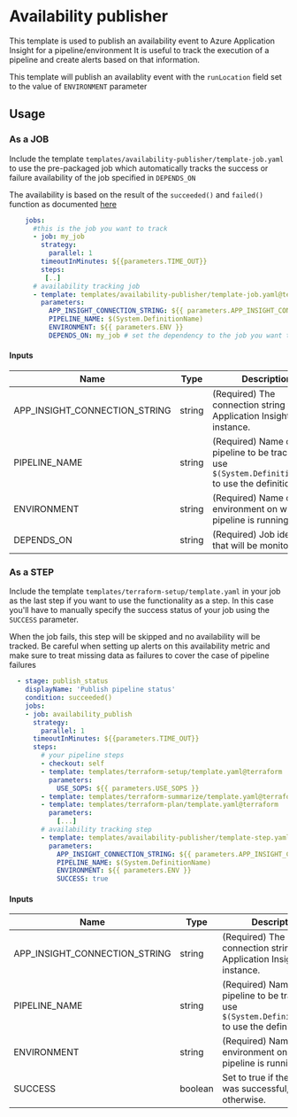 # Availability publisher

This template is used to publish an availability event to Azure Application Insight for a pipeline/environment
It is useful to track the execution of a pipeline and create alerts based on that information.

This template will publish an availablity event with the `runLocation` field set to the value of `ENVIRONMENT` parameter 

## Usage

### As a JOB

Include the template `templates/availability-publisher/template-job.yaml` to use the pre-packaged job which automatically tracks the success or failure availability of the job specified in `DEPENDS_ON`

The availability is based on the result of the `succeeded()` and `failed()` function as documented [here](https://learn.microsoft.com/en-us/azure/devops/pipelines/process/expressions?view=azure-devops#failed)

```yaml
    jobs:
      #this is the job you want to track
      - job: my_job 
        strategy:
          parallel: 1
        timeoutInMinutes: ${{parameters.TIME_OUT}}
        steps:
         [..]
      # availability tracking job  
      - template: templates/availability-publisher/template-job.yaml@terraform
        parameters:
          APP_INSIGHT_CONNECTION_STRING: ${{ parameters.APP_INSIGHT_CONNECTION_STRING }}
          PIPELINE_NAME: $(System.DefinitionName)
          ENVIRONMENT: ${{ parameters.ENV }}
          DEPENDS_ON: my_job # set the dependency to the job you want to track 
```
#### Inputs

| Name                          | Type   | Description                                                                                              | Default |
|-------------------------------|--------|----------------------------------------------------------------------------------------------------------|---------|
| APP_INSIGHT_CONNECTION_STRING | string | (Required) The connection string to the Application Insight instance.                                    | -       |
| PIPELINE_NAME                 | string | (Required) Name of the pipeline to be tracked. use `$(System.DefinitionName)` to use the definition name | -       |
| ENVIRONMENT                   | string | (Required) Name of the environment on which the pipeline is running                                      | -       |
| DEPENDS_ON                    | string | (Required) Job identifier that will be monitored                                                         | -       |



### As a STEP

Include the template `templates/terraform-setup/template.yaml` in your job as the last step if you want to use the functionality as a step. 
In this case you'll have to manually specify the success status of your job using the `SUCCESS` parameter.

When the job fails, this step will be skipped and no availability will be tracked. 
Be careful when setting up alerts on this availability metric and make sure to treat missing data as failures to cover the case of pipeline failures


```yaml
  - stage: publish_status
    displayName: 'Publish pipeline status'
    condition: succeeded()
    jobs:
    - job: availability_publish
      strategy:
        parallel: 1
      timeoutInMinutes: ${{parameters.TIME_OUT}}
      steps:
        # your pipeline steps
        - checkout: self
        - template: templates/terraform-setup/template.yaml@terraform
          parameters:
            USE_SOPS: ${{ parameters.USE_SOPS }}
        - template: templates/terraform-summarize/template.yaml@terraform
        - template: templates/terraform-plan/template.yaml@terraform
          parameters:
            [...]
        # availability tracking step    
        - template: templates/availability-publisher/template-step.yaml@terraform
          parameters:
            APP_INSIGHT_CONNECTION_STRING: ${{ parameters.APP_INSIGHT_CONNECTION_STRING }}
            PIPELINE_NAME: $(System.DefinitionName)
            ENVIRONMENT: ${{ parameters.ENV }}
            SUCCESS: true
```

#### Inputs

| Name                          | Type    | Description                                                                                              | Default |
| ----------------------------- | ------- |----------------------------------------------------------------------------------------------------------|---------|
| APP_INSIGHT_CONNECTION_STRING | string  | (Required) The connection string to the Application Insight instance.                                    | -       |
| PIPELINE_NAME                 | string  | (Required) Name of the pipeline to be tracked. use `$(System.DefinitionName)` to use the definition name | -       |
| ENVIRONMENT                   | string  | (Required) Name of the environment on which the pipeline is running                                      | -       |
| SUCCESS                       | boolean | Set to true if the pipeline was successful, false otherwise.                                             | false   |



